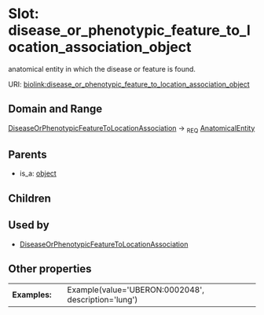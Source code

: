 
# Slot: disease_or_phenotypic_feature_to_location_association_object


anatomical entity in which the disease or feature is found.

URI: [biolink:disease_or_phenotypic_feature_to_location_association_object](https://w3id.org/biolink/vocab/disease_or_phenotypic_feature_to_location_association_object)


## Domain and Range

[DiseaseOrPhenotypicFeatureToLocationAssociation](DiseaseOrPhenotypicFeatureToLocationAssociation.md) &#8594;  <sub>REQ</sub> [AnatomicalEntity](AnatomicalEntity.md)

## Parents

 *  is_a: [object](object.md)

## Children


## Used by

 * [DiseaseOrPhenotypicFeatureToLocationAssociation](DiseaseOrPhenotypicFeatureToLocationAssociation.md)

## Other properties

|  |  |  |
| --- | --- | --- |
| **Examples:** | | Example(value='UBERON:0002048', description='lung') |

